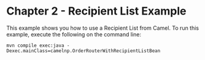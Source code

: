 Chapter 2 - Recipient List Example
==================================

This example shows you how to use a Recipient List from Camel. 
To run this example, execute the following on the command line:

    mvn compile exec:java -Dexec.mainClass=camelnp.OrderRouterWithRecipientListBean

